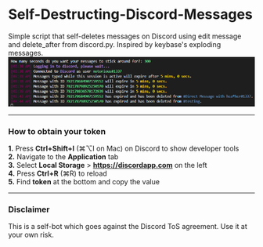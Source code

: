 # Self-Destructing-Discord-Messages
 Simple script that self-deletes messages on Discord using edit message and delete_after from discord.py. Inspired by keybase's exploding messages.
![Screenshot](screenshot.png)

***
### How to obtain your token
**1.** Press **Ctrl+Shift+I** (⌘⌥I on Mac) on Discord to show developer tools<br/>
**2.** Navigate to the **Application** tab<br/>
**3.** Select **Local Storage** > **https://discordapp.com** on the left<br/>
**4.** Press **Ctrl+R** (⌘R) to reload<br/>
**5.** Find **token** at the bottom and copy the value<br/>
***
### Disclaimer
This is a self-bot which goes against the Discord ToS agreement. Use it at your own risk.
